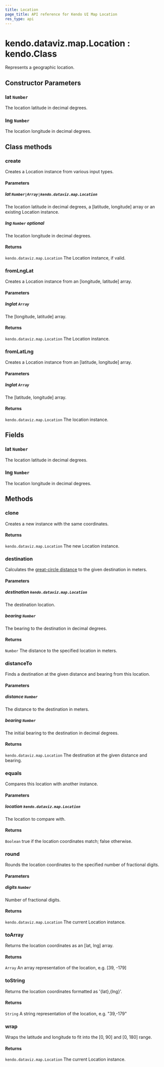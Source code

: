 ```yaml
---
title: Location
page_title: API reference for Kendo UI Map Location
res_type: api
---
```


# kendo.dataviz.map.Location : kendo.Class
Represents a geographic location.

## Constructor Parameters

### lat `Number`
The location latitude in decimal degrees.

### lng `Number`
The location longitude in decimal degrees.


## Class methods

### create
Creates a Location instance from various input types.

#### Parameters

##### lat `Number|Array|kendo.dataviz.map.Location`
The location latitude in decimal degrees,
a [latitude, longitude] array or
an existing Location instance.

##### lng `Number` *optional*
The location longitude in decimal degrees.

#### Returns
`kendo.dataviz.map.Location` The Location instance, if valid.


### fromLngLat
Creates a Location instance from an [longitude, latitude] array.

#### Parameters

##### lnglat `Array`
The [longitude, latitude] array.

#### Returns
`kendo.dataviz.map.Location` The Location instance.


### fromLatLng
Creates a Location instance from an [latitude, longitude] array.

#### Parameters

##### lnglat `Array`
The [latitude, longitude] array.

#### Returns
`kendo.dataviz.map.Location` The location instance.


## Fields

### lat `Number`
The location latitude in decimal degrees.

### lng `Number`
The location longitude in decimal degrees.


## Methods

### clone
Creates a new instance with the same coordinates.

#### Returns
`kendo.dataviz.map.Location` The new Location instance.


### destination

Calculates the [great-circle distance](http://en.wikipedia.org/wiki/Great-circle_distance)
to the given destination in meters.

#### Parameters

##### destination `kendo.dataviz.map.Location`
The destination location.

##### bearing `Number`
The bearing to the destination in decimal degrees.

#### Returns
`Number` The distance to the specified location in meters.


### distanceTo
Finds a destination at the given distance and bearing from this location.

#### Parameters

##### distance `Number`
The distance to the destination in meters.

##### bearing `Number`
The initial bearing to the destination in decimal degrees.

#### Returns
`kendo.dataviz.map.Location` The destination at the given distance and bearing.


### equals
Compares this location with another instance.

#### Parameters

##### location `kendo.dataviz.map.Location`
The location to compare with.

#### Returns
`Boolean` true if the location coordinates match; false otherwise.


### round
Rounds the location coordinates to the specified number of fractional digits.

#### Parameters

##### digits `Number`
Number of fractional digits.

#### Returns
`kendo.dataviz.map.Location` The current Location instance.


### toArray
Returns the location coordinates as an [lat, lng] array.

#### Returns
`Array` An array representation of the location, e.g. [39, -179]


### toString
Returns the location coordinates formatted as '{lat},{lng}'.

#### Returns
`String` A string representation of the location, e.g. "39,-179"


### wrap
Wraps the latitude and longitude to fit into the [0, 90] and [0, 180] range.

#### Returns
`kendo.dataviz.map.Location` The current Location instance.
